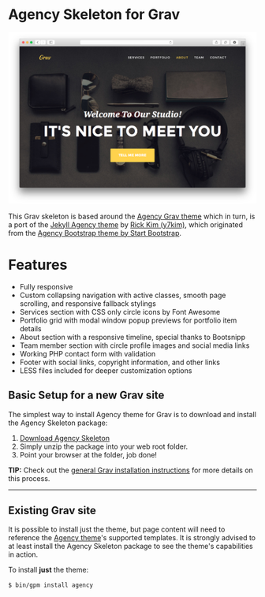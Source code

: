 # Agency Skeleton for Grav

![Agency](assets/readme_1.png)

This Grav skeleton is based around the [Agency Grav theme](https://github.com/getgrav/grav-theme-agency) which in turn, is a port of the [Jekyll Agency theme](https://github.com/y7kim/agency-jekyll-theme) by [Rick Kim (y7kim)](https://github.com/y7kim), which originated from the [Agency Bootstrap theme by Start Bootstrap](http://startbootstrap.com/template-overviews/agency/).

# Features

* Fully responsive
* Custom collapsing navigation with active classes, smooth page scrolling, and responsive fallback stylings
* Services section with CSS only circle icons by Font Awesome
* Portfolio grid with modal window popup previews for portfolio item details
* About section with a responsive timeline, special thanks to Bootsnipp
* Team member section with circle profile images and social media links
* Working PHP contact form with validation
* Footer with social links, copyright information, and other links
* LESS files included for deeper customization options

## Basic Setup for a new Grav site

The simplest way to install Agency theme for Grav is to download and install the Agency Skeleton package:

1. [Download Agency Skeleton](http://getgrav.org/downloads/skeletons#extras)
2. Simply unzip the package into your web root folder.
3. Point your browser at the folder, job done!

**TIP:** Check out the [general Grav installation instructions](http://learn.getgrav.org/basics/installation) for more details on this process.

---

## Existing Grav site

It is possible to install just the theme, but page content will need to reference the [Agency theme](https://github.com/getgrav/grav-theme-agency)'s supported templates.  It is strongly advised to at least install the Agency Skeleton package to see the theme's capabilities in action.

To install  **just** the theme:

```
$ bin/gpm install agency
```



